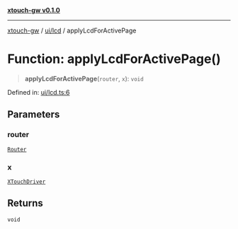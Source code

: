 [**xtouch-gw v0.1.0**](../../../README.md)

***

[xtouch-gw](../../../README.md) / [ui/lcd](../README.md) / applyLcdForActivePage

# Function: applyLcdForActivePage()

> **applyLcdForActivePage**(`router`, `x`): `void`

Defined in: [ui/lcd.ts:6](https://github.com/JulienCr/xtouch-gw/blob/4762a61efc98f67cb78942b4a0e2d9f4848bdf43/src/ui/lcd.ts#L6)

## Parameters

### router

[`Router`](../../../router/classes/Router.md)

### x

[`XTouchDriver`](../../../xtouch/driver/classes/XTouchDriver.md)

## Returns

`void`
